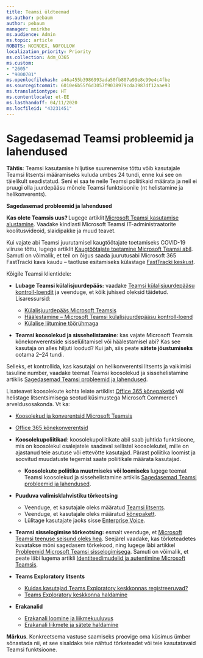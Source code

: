 ```yaml
---
title: Teamsi üldteemad
ms.author: pebaum
author: pebaum
manager: mnirkhe
ms.audience: Admin
ms.topic: article
ROBOTS: NOINDEX, NOFOLLOW
localization_priority: Priority
ms.collection: Adm_O365
ms.custom:
- "2605"
- "9000701"
ms.openlocfilehash: a46a455b3986993ada50fb807a99e8c99e4c4fbe
ms.sourcegitcommit: 6010e6b55f6d3057f9038979cda3987df12aae93
ms.translationtype: HT
ms.contentlocale: et-EE
ms.lasthandoff: 04/11/2020
ms.locfileid: "43231451"
---
```

# <a name="teams-common-issues-and-resolutions"></a>Sagedasemad Teamsi probleemid ja lahendused

**Tähtis**: Teamsi kasutamise hiljutise suurenemise tõttu võib kasutajale Teamsi litsentsi määramiseks kuluda umbes 24 tundi, enne kui see on täielikult seadistatud. Seni ei saa te neile Teamsi poliitikaid määrata ja neil ei pruugi olla juurdepääsu mõnele Teamsi funktsioonile (nt helistamine ja helikonverents).

**Sagedasemad probleemid ja lahendused**

**Kas olete Teamsis uus?** Lugege artiklit [Microsoft Teamsi kasutamise alustamine](https://docs.microsoft.com/microsoftteams/get-started-with-teams-quick-start). Vaadake kindlasti Microsoft Teamsi IT-administraatorite koolitusvideoid, slaidipakke ja muud teavet.

Kui vajate abi Teamsi juurutamisel kaugtöötajate toetamiseks COVID-19 viiruse tõttu, lugege artiklit [Kaugtöötajate toetamine Microsoft Teamsi abil](https://docs.microsoft.com/microsoftteams/support-remote-work-with-teams). Samuti on võimalik, et teil on õigus saada juurutusabi Microsoft 365 FastTracki kava kaudu – taotluse esitamiseks külastage [FastTracki keskust](https://www.microsoft.com/fasttrack).

Kõigile Teamsi klientidele:

- **Lubage Teamsi külalisjuurdepääs:** vaadake [Teamsi külalisjuurdepääsu kontroll-loendit](https://docs.microsoft.com/microsoftteams/guest-access-checklist) ja veenduge, et kõik juhised oleksid täidetud. Lisaressursid:
    - [Külalisjuurdepääs Microsoft Teamsis](https://docs.microsoft.com/microsoftteams/guest-access)
    - [Häälestamine – Microsoft Teamsi külalisjuurdepääsu kontroll-loend](https://docs.microsoft.com/microsoftteams/guest-access-checklist)
    - [Külalise liitumine töörühmaga](https://docs.microsoft.com/microsoftteams/guest-joins)

- **Teamsi koosolekud ja sissehelistamine**: kas vajate Microsoft Teamsis kõnekonverentside sisselülitamisel või häälestamisel abi? Kas see kasutaja on alles hiljuti loodud? Kui jah, siis peate **sätete jõustumiseks** ootama 2–24 tundi. 

Selleks, et kontrollida, kas kasutajal on helikonverentsi litsents ja vaikimisi tasuline number, vaadake teemat Teamsi koosolekud ja sissehelistamine artiklis [Sagedasemad Teamsi probleemid ja lahendused](https://docs.microsoft.com/microsoftteams/known-issues).

Lisateavet koosolekute kohta leiate artiklist [Office 365 kõnepaketid](https://docs.microsoft.com/microsoftteams/calling-plans-for-office-365) või helistage litsentsimisega seotud küsimustega Microsoft Commerce’i arveldusosakonda. Vt ka:

 - [Koosolekud ja konverentsid Microsoft Teamsis](https://docs.microsoft.com/microsoftteams/deploy-meetings-microsoft-teams-landing-page)
 - [Office 365 kõnekonverentsid](https://docs.microsoft.com/microsoftteams/audio-conferencing-in-office-365)

- **Koosolekupoliitikad**: koosolekupoliitikate abil saab juhtida funktsioone, mis on koosolekul osalejatele saadaval sellistel koosolekutel, mille on ajastanud teie asutuse või ettevõtte kasutajad. Pärast poliitika loomist ja soovitud muudatuste tegemist saate poliitikale määrata kasutajad. 
    - **Koosolekute poliitika muutmiseks või loomiseks** lugege teemat Teamsi koosolekud ja sissehelistamine artiklis [Sagedasemad Teamsi probleemid ja lahendused](https://docs.microsoft.com/microsoftteams/known-issues). 
  
- **Puuduva valimisklahvistiku tõrkeotsing**  

    - Veenduge, et kasutajale oleks määratud [Teamsi litsents](https://docs.microsoft.com/MicrosoftTeams/assign-teams-licenses).
    - Veenduge, et kasutajale oleks määratud [kõnepakett](https://docs.microsoft.com/MicrosoftTeams/calling-plan-landing-page).
    - Lülitage kasutajate jaoks sisse [Enterprise Voice](https://docs.microsoft.com/skypeforbusiness/skype-for-business-hybrid-solutions/plan-your-phone-system-cloud-pbx-solution/enable-users-for-enterprise-voice-online-and-phone-system-voicemail#to-enable-your-users-for-phone-system-in-office-365-voice-and-voicemail).

- **Teamsi sisselogimise tõrkeotsing:** esmalt veenduge, et [Microsoft Teamsi teenuse seisund oleks hea](https://admin.microsoft.com/Adminportal/Home?source=applauncher#/servicehealth). Seejärel vaadake, kas tõrketeadetes kuvatakse mõni sagedasem tõrkekood, ning lugege läbi artikkel [Probleemid Microsoft Teamsi sisselogimisega](https://support.office.com/article/a02f683b-61a3-4008-9447-ee60c5593b0f).  Samuti on võimalik, et peate läbi lugema artikli [Identiteedimudelid ja autentimine Microsoft Teamsis](https://docs.microsoft.com/MicrosoftTeams/identify-models-authentication).

- **Teams Exploratory litsents**  
    - [Kuidas kasutajad Teams Exploratory keskkonnas registreeruvad?](https://docs.microsoft.com/microsoftteams/teams-exploratory#how-users-sign-up-for-the-teams-exploratory-experience) 
    - [Teams Exploratory keskkonna haldamine](https://docs.microsoft.com/microsoftteams/teams-exploratory#manage-the-teams-exploratory-experience) 

- **Erakanalid**
    - [Erakanali loomine ja liikmekuuluvus](https://docs.microsoft.com/microsoftteams/private-channels#private-channel-creation-and-membership) 
    - [Erakanali liikmete ja sätete haldamine](https://docs.microsoft.com/microsoftteams/private-channels#manage-private-channel-membership-and-settings) 

**Märkus**. Konkreetsema vastuse saamiseks proovige oma küsimus ümber sõnastada nii, et see sisaldaks teie nähtud tõrketeadet või teie kasutatavaid Teamsi funktsioone.
